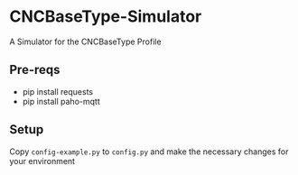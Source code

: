 # CNCBaseType-Simulator

A Simulator for the CNCBaseType Profile

## Pre-reqs
- pip install requests
- pip install paho-mqtt

## Setup
Copy `config-example.py` to `config.py` and make the necessary changes for your environment